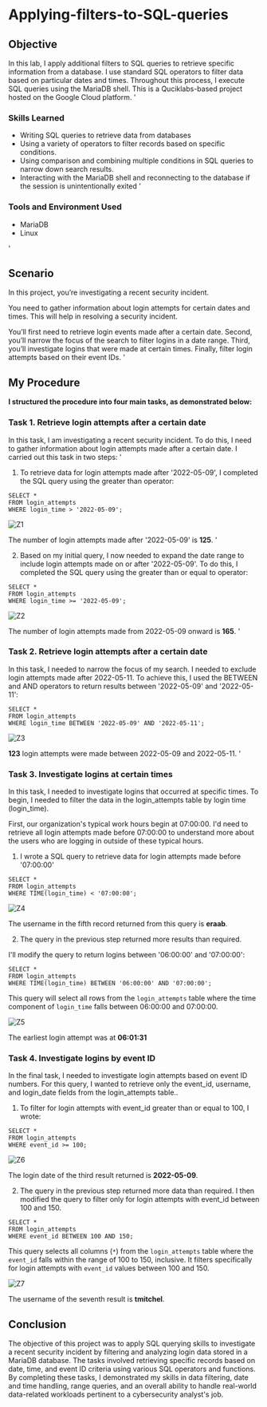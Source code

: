 # Applying-filters-to-SQL-queries

## Objective

In this lab, I apply additional filters to SQL queries to retrieve specific information from a database. I use standard SQL operators to filter data based on particular dates and times. Throughout this process, I execute SQL queries using the MariaDB shell.
This is a Quciklabs-based project hosted on the Google Cloud platform.
'
### Skills Learned

- Writing SQL queries to retrieve data from databases
- Using a variety of operators to filter records based on specific conditions.
- Using comparison and combining multiple conditions in SQL queries to narrow down search results.
- Interacting with the MariaDB shell and reconnecting to the database if the session is unintentionally exited
'
### Tools and Environment Used

- MariaDB
- Linux

'
## Scenario
In this project, you’re investigating a recent security incident.

You need to gather information about login attempts for certain dates and times. This will help in resolving a security incident.

You’ll first need to retrieve login events made after a certain date. Second, you’ll narrow the focus of the search to filter logins in a date range. Third, you’ll investigate logins that were made at certain times. 
Finally, filter login attempts based on their event IDs.
'
## My Procedure 
**I structured the procedure into four main tasks, as demonstrated below:**

### Task 1. Retrieve login attempts after a certain date 
In this task, I am investigating a recent security incident. To do this, I need to gather information about login attempts made after a certain date.
I carried out this task in two steps: 
'
1. To retrieve data for login attempts made after '2022-05-09', I completed the SQL query using the greater than operator:

```
SELECT *
FROM login_attempts
WHERE login_time > '2022-05-09';
```
![Z1](https://github.com/godfreyndlovu/Applying-filters-to-SQL-queries/assets/102636518/62bc2f7d-ac0b-4026-b449-8d046554548e)


The number of login attempts made after '2022-05-09' is **125**.
'

2. Based on my initial query, I now needed to expand the date range to include login attempts made on or after '2022-05-09'. To do this, I completed the SQL query using the greater than or equal to operator:

```
SELECT *
FROM login_attempts
WHERE login_time >= '2022-05-09';
```
![Z2](https://github.com/godfreyndlovu/Applying-filters-to-SQL-queries/assets/102636518/8c28d358-5216-49c0-80b3-526b26d10b86)

The number of login attempts made from 2022-05-09 onward is **165**.
'

### Task 2. Retrieve login attempts after a certain date 
In this task, I needed to narrow the focus of my search. I needed to exclude login attempts made after 2022-05-11. 
To achieve this, I used the BETWEEN and AND operators to return results between '2022-05-09' and '2022-05-11':

```
SELECT *
FROM login_attempts
WHERE login_time BETWEEN '2022-05-09' AND '2022-05-11';
```
![Z3](https://github.com/godfreyndlovu/Applying-filters-to-SQL-queries/assets/102636518/a5566657-c170-4c30-8f99-f2b184ef4a65)

**123** login attempts were made between 2022-05-09 and 2022-05-11.
'

### Task 3.  Investigate logins at certain times 
In this task, I needed to investigate logins that occurred at specific times. To begin, I needed to filter the data in the login_attempts table by login time (login_time).

First, our organization's typical work hours begin at 07:00:00. I'd need to retrieve all login attempts made before 07:00:00 to understand more about the users who are logging in outside of these typical hours.


1. I wrote a SQL query to retrieve data for login attempts made before '07:00:00'

```
SELECT *
FROM login_attempts
WHERE TIME(login_time) < '07:00:00';
```
![Z4](https://github.com/godfreyndlovu/Applying-filters-to-SQL-queries/assets/102636518/8175fd85-f794-483b-8574-722483d23bc0)

The username in the fifth record returned from this query is **eraab**.


2. The query in the previous step returned more results than required.

I'll modify the query to return logins between '06:00:00' and '07:00:00':

```
SELECT *
FROM login_attempts
WHERE TIME(login_time) BETWEEN '06:00:00' AND '07:00:00';
```
This query will select all rows from the `login_attempts` table where the time component of `login_time` falls between 06:00:00 and 07:00:00.

![Z5](https://github.com/godfreyndlovu/Applying-filters-to-SQL-queries/assets/102636518/0b40e9d8-6043-4673-aa9d-f39ef96363e6)

The earliest login attempt was at **06:01:31**

### Task 4. Investigate logins by event ID
In the final task, I needed to investigate login attempts based on event ID numbers. For this query, I wanted to retrieve only the event_id, username, and login_date fields from the login_attempts table..

1. To filter for login attempts with event_id greater than or equal to 100, I wrote:

```
SELECT *
FROM login_attempts
WHERE event_id >= 100;
```
![Z6](https://github.com/godfreyndlovu/Applying-filters-to-SQL-queries/assets/102636518/fff842bd-980e-4a4f-8943-4837e1e4105c)

The login date of the third result returned is **2022-05-09**.


2. The query in the previous step returned more data than required. I then modified the query to filter only for login attempts with event_id between 100 and 150.

```
SELECT *
FROM login_attempts
WHERE event_id BETWEEN 100 AND 150;
```
This query selects all columns (`*`) from the `login_attempts` table where the `event_id` falls within the range of 100 to 150, inclusive. It filters specifically for login attempts with `event_id` values between 100 and 150.

![Z7](https://github.com/godfreyndlovu/Applying-filters-to-SQL-queries/assets/102636518/8ab8268c-b14e-4cfb-adee-d4976c7e9de4)

The username of the seventh result is **tmitchel**.


## Conclusion

The objective of this project was to apply SQL querying skills to investigate a recent security incident by filtering and analyzing login data stored in a MariaDB database. The tasks involved retrieving specific records based on date, time, and event ID criteria using various SQL operators and functions. By completing these tasks, I demonstrated my skills in data filtering, date and time handling, range queries, and an overall ability to handle real-world data-related workloads pertinent to a cybersecurity analyst's job.
